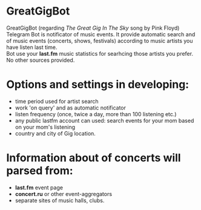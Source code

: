 # GreatGigBot
GreatGigBot (regarding *The Great Gig In The Sky* song by Pink Floyd) Telegram Bot is notificator of music events.
It provide automatic search and of music events (concerts, shows, festivals) according to music artists you have listen last time.  
Bot use your __last.fm__ music statistics for searhcing those artists you prefer. No other sources provided.

# Options and settings in developing:
- time period used for artist search
- work 'on query' and as automatic notificator
- listen frequency (once, twice a day, more than 100 listening etc.)
- any public lastfm account can used: search events for your mom based on your mom's listening
- country and city of Gig location.

# Information about of concerts will parsed from:
- __last.fm__ event page
- __concert.ru__ or other event-aggregators
- separate sites of music halls, clubs.
